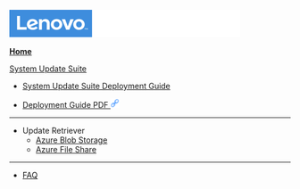 ![Commercial Deployment Readiness Team](../img/cdrt.png)

[**Home**](/)

[System Update Suite](su/su_top.md)

- [System Update Suite Deployment Guide](su/su_dg.md)

- [Deployment Guide PDF ![ ](../img/link.png)](https://download.lenovo.com/cdrt/docs/DG-SystemUpdateSuite.pdf)

---
- Update Retriever
    - [Azure Blob Storage](su/ur_az_blob.md)
    - [Azure File Share](su/ur_az_fs.md)
---

- [FAQ](su/system_update_faq.md)
